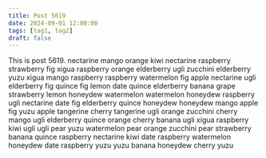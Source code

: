 ```yaml
---
title: Post 5619
date: 2024-09-01 12:00:00
tags: [tag1, tag2]
draft: false
---
```

This is post 5619.
nectarine
mango
orange
kiwi
nectarine
raspberry
strawberry
fig
xigua
raspberry
orange
elderberry
ugli
zucchini
elderberry
yuzu
xigua
mango
raspberry
raspberry
watermelon
fig
apple
nectarine
ugli
elderberry
fig
quince
fig
lemon
date
quince
elderberry
banana
grape
strawberry
lemon
honeydew
watermelon
watermelon
honeydew
raspberry
ugli
nectarine
date
fig
elderberry
quince
honeydew
honeydew
mango
apple
fig
yuzu
apple
tangerine
cherry
tangerine
ugli
orange
zucchini
cherry
mango
ugli
elderberry
quince
orange
cherry
banana
ugli
xigua
raspberry
kiwi
ugli
ugli
pear
yuzu
watermelon
pear
orange
zucchini
pear
strawberry
banana
quince
raspberry
nectarine
kiwi
date
raspberry
watermelon
honeydew
date
raspberry
yuzu
yuzu
banana
honeydew
cherry
yuzu
